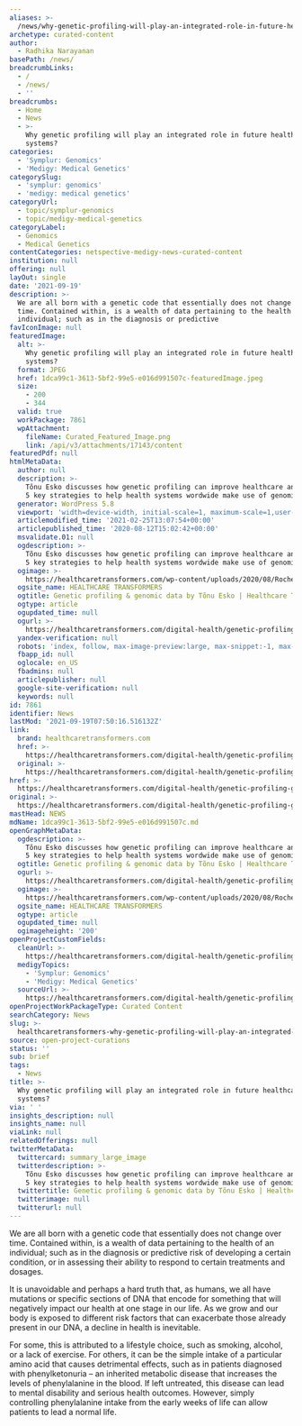 ```yaml
---
aliases: >-
  /news/why-genetic-profiling-will-play-an-integrated-role-in-future-healthcare-systems
archetype: curated-content
author:
  - Radhika Narayanan
basePath: /news/
breadcrumbLinks:
  - /
  - /news/
  - ''
breadcrumbs:
  - Home
  - News
  - >-
    Why genetic profiling will play an integrated role in future healthcare
    systems?
categories:
  - 'Symplur: Genomics'
  - 'Medigy: Medical Genetics'
categorySlug:
  - 'symplur: genomics'
  - 'medigy: medical genetics'
categoryUrl:
  - topic/symplur-genomics
  - topic/medigy-medical-genetics
categoryLabel:
  - Genomics
  - Medical Genetics
contentCategories: netspective-medigy-news-curated-content
institution: null
offering: null
layOut: single
date: '2021-09-19'
description: >-
  We are all born with a genetic code that essentially does not change over
  time. Contained within, is a wealth of data pertaining to the health of an
  individual; such as in the diagnosis or predictive 
favIconImage: null
featuredImage:
  alt: >-
    Why genetic profiling will play an integrated role in future healthcare
    systems?
  format: JPEG
  href: 1dca99c1-3613-5bf2-99e5-e016d991507c-featuredImage.jpeg
  size:
    - 200
    - 344
  valid: true
  workPackage: 7861
  wpAttachment:
    fileName: Curated_Featured_Image.png
    link: /api/v3/attachments/17143/content
featuredPdf: null
htmlMetaData:
  author: null
  description: >-
    Tõnu Esko discusses how genetic profiling can improve healthcare and shares
    5 key strategies to help health systems wordwide make use of genomic data
  generator: WordPress 5.8
  viewport: 'width=device-width, initial-scale=1, maximum-scale=1,user-scalable=0'
  articlemodified_time: '2021-02-25T13:07:54+00:00'
  articlepublished_time: '2020-08-12T15:02:42+00:00'
  msvalidate.01: null
  ogdescription: >-
    Tõnu Esko discusses how genetic profiling can improve healthcare and shares
    5 key strategies to help health systems wordwide make use of genomic data
  ogimage: >-
    https://healthcaretransformers.com/wp-content/uploads/2020/08/Roche_TonuEsko_Thnumbnail.png
  ogsite_name: HEALTHCARE TRANSFORMERS
  ogtitle: Genetic profiling & genomic data by Tõnu Esko | Healthcare Transformers
  ogtype: article
  ogupdated_time: null
  ogurl: >-
    https://healthcaretransformers.com/digital-health/genetic-profiling-genomic-data/
  yandex-verification: null
  robots: 'index, follow, max-image-preview:large, max-snippet:-1, max-video-preview:-1'
  fbapp_id: null
  oglocale: en_US
  fbadmins: null
  articlepublisher: null
  google-site-verification: null
  keywords: null
id: 7861
identifier: News
lastMod: '2021-09-19T07:50:16.516132Z'
link:
  brand: healthcaretransformers.com
  href: >-
    https://healthcaretransformers.com/digital-health/genetic-profiling-genomic-data/
  original: >-
    https://healthcaretransformers.com/digital-health/genetic-profiling-genomic-data/
href: >-
  https://healthcaretransformers.com/digital-health/genetic-profiling-genomic-data/
original: >-
  https://healthcaretransformers.com/digital-health/genetic-profiling-genomic-data/
mastHead: NEWS
mdName: 1dca99c1-3613-5bf2-99e5-e016d991507c.md
openGraphMetaData:
  ogdescription: >-
    Tõnu Esko discusses how genetic profiling can improve healthcare and shares
    5 key strategies to help health systems wordwide make use of genomic data
  ogtitle: Genetic profiling & genomic data by Tõnu Esko | Healthcare Transformers
  ogurl: >-
    https://healthcaretransformers.com/digital-health/genetic-profiling-genomic-data/
  ogimage: >-
    https://healthcaretransformers.com/wp-content/uploads/2020/08/Roche_TonuEsko_Thnumbnail.png
  ogsite_name: HEALTHCARE TRANSFORMERS
  ogtype: article
  ogupdated_time: null
  ogimageheight: '200'
openProjectCustomFields:
  cleanUrl: >-
    https://healthcaretransformers.com/digital-health/genetic-profiling-genomic-data/
  medigyTopics:
    - 'Symplur: Genomics'
    - 'Medigy: Medical Genetics'
  sourceUrl: >-
    https://healthcaretransformers.com/digital-health/genetic-profiling-genomic-data/
openProjectWorkPackageType: Curated Content
searchCategory: News
slug: >-
  healthcaretransformers-why-genetic-profiling-will-play-an-integrated-role-in-future-healthcare-systems
source: open-project-curations
status: ''
sub: brief
tags:
  - News
title: >-
  Why genetic profiling will play an integrated role in future healthcare
  systems?
via: ' '
insights_description: null
insights_name: null
viaLink: null
relatedOfferings: null
twitterMetaData:
  twittercard: summary_large_image
  twitterdescription: >-
    Tõnu Esko discusses how genetic profiling can improve healthcare and shares
    5 key strategies to help health systems wordwide make use of genomic data
  twittertitle: Genetic profiling & genomic data by Tõnu Esko | Healthcare Transformers
  twitterimage: null
  twitterurl: null
---
```

<p>We are all born with a genetic code that essentially does not change over time. Contained within, is a wealth of data pertaining to the health of an individual; such as in the diagnosis or predictive risk of developing a certain condition, or in assessing their ability to respond to certain treatments and dosages.&nbsp;</p><p>It is unavoidable and perhaps a hard truth that, as humans, we all have mutations or specific sections of DNA that encode for something that will negatively impact our health at one stage in our life. As we grow and our body is exposed to different risk factors that can exacerbate those already present in our DNA, a decline in health is inevitable.&nbsp;</p><p>For some, this is attributed to a lifestyle choice, such as smoking, alcohol, or a lack of exercise. For others, it can be the simple intake of a particular amino acid that causes detrimental effects, such as in patients diagnosed with phenylketonuria – an inherited metabolic disease that increases the levels of phenylalanine in the blood. If left untreated, this disease can lead to mental disability and serious health outcomes. However, simply controlling phenylalanine intake from the early weeks of life can allow patients to lead a normal life.&nbsp;</p>